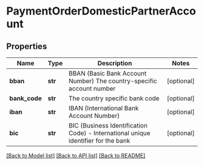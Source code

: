 # PaymentOrderDomesticPartnerAccount

## Properties
Name | Type | Description | Notes
------------ | ------------- | ------------- | -------------
**bban** | **str** | BBAN (Basic Bank Account Number) The country-specific account number | [optional] 
**bank_code** | **str** | The country specific bank code | [optional] 
**iban** | **str** | IBAN (International Bank Account Number) | [optional] 
**bic** | **str** | BIC (Business Identification Code) - International unique identifier for the bank | [optional] 

[[Back to Model list]](../README.md#documentation-for-models) [[Back to API list]](../README.md#documentation-for-api-endpoints) [[Back to README]](../README.md)


